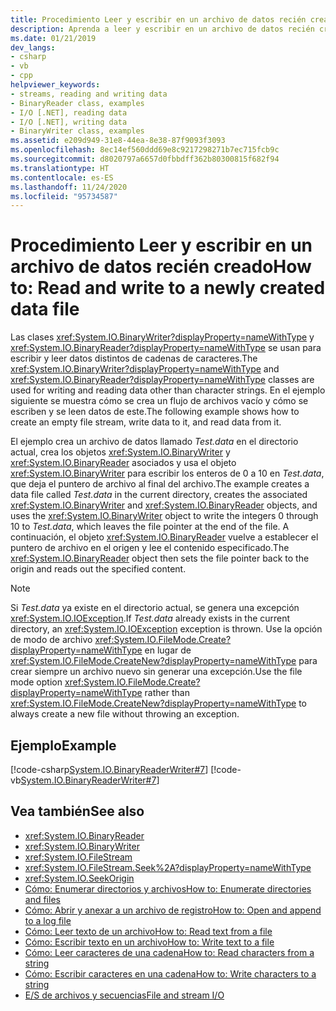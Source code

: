 ```yaml
---
title: Procedimiento Leer y escribir en un archivo de datos recién creado
description: Aprenda a leer y escribir en un archivo de datos recién creado en .NET con las clases System.IO.BinaryReader y System.IO.BinaryWriter.
ms.date: 01/21/2019
dev_langs:
- csharp
- vb
- cpp
helpviewer_keywords:
- streams, reading and writing data
- BinaryReader class, examples
- I/O [.NET], reading data
- I/O [.NET], writing data
- BinaryWriter class, examples
ms.assetid: e209d949-31e8-44ea-8e38-87f9093f3093
ms.openlocfilehash: 8ec14ef560ddd69e8c9217298271b7ec715fcb9c
ms.sourcegitcommit: d8020797a6657d0fbbdff362b80300815f682f94
ms.translationtype: HT
ms.contentlocale: es-ES
ms.lasthandoff: 11/24/2020
ms.locfileid: "95734587"
---
```

# <a name="how-to-read-and-write-to-a-newly-created-data-file"></a><span data-ttu-id="c4762-103">Procedimiento Leer y escribir en un archivo de datos recién creado</span><span class="sxs-lookup"><span data-stu-id="c4762-103">How to: Read and write to a newly created data file</span></span>

<span data-ttu-id="c4762-104">Las clases <xref:System.IO.BinaryWriter?displayProperty=nameWithType> y <xref:System.IO.BinaryReader?displayProperty=nameWithType> se usan para escribir y leer datos distintos de cadenas de caracteres.</span><span class="sxs-lookup"><span data-stu-id="c4762-104">The <xref:System.IO.BinaryWriter?displayProperty=nameWithType> and <xref:System.IO.BinaryReader?displayProperty=nameWithType> classes are used for writing and reading data other than character strings.</span></span> <span data-ttu-id="c4762-105">En el ejemplo siguiente se muestra cómo se crea un flujo de archivos vacío y cómo se escriben y se leen datos de este.</span><span class="sxs-lookup"><span data-stu-id="c4762-105">The following example shows how to create an empty file stream, write data to it, and read data from it.</span></span>

<span data-ttu-id="c4762-106">El ejemplo crea un archivo de datos llamado *Test.data* en el directorio actual, crea los objetos <xref:System.IO.BinaryWriter> y <xref:System.IO.BinaryReader> asociados y usa el objeto <xref:System.IO.BinaryWriter> para escribir los enteros de 0 a 10 en *Test.data*, que deja el puntero de archivo al final del archivo.</span><span class="sxs-lookup"><span data-stu-id="c4762-106">The example creates a data file called *Test.data* in the current directory, creates the associated <xref:System.IO.BinaryWriter> and <xref:System.IO.BinaryReader> objects, and uses the <xref:System.IO.BinaryWriter> object to write the integers 0 through 10 to *Test.data*, which leaves the file pointer at the end of the file.</span></span> <span data-ttu-id="c4762-107">A continuación, el objeto <xref:System.IO.BinaryReader> vuelve a establecer el puntero de archivo en el origen y lee el contenido especificado.</span><span class="sxs-lookup"><span data-stu-id="c4762-107">The <xref:System.IO.BinaryReader> object then sets the file pointer back to the origin and reads out the specified content.</span></span>  
  
> [!NOTE]
> <span data-ttu-id="c4762-108">Si *Test.data* ya existe en el directorio actual, se genera una excepción <xref:System.IO.IOException>.</span><span class="sxs-lookup"><span data-stu-id="c4762-108">If *Test.data* already exists in the current directory, an <xref:System.IO.IOException> exception is thrown.</span></span> <span data-ttu-id="c4762-109">Use la opción de modo de archivo <xref:System.IO.FileMode.Create?displayProperty=nameWithType> en lugar de <xref:System.IO.FileMode.CreateNew?displayProperty=nameWithType> para crear siempre un archivo nuevo sin generar una excepción.</span><span class="sxs-lookup"><span data-stu-id="c4762-109">Use the file mode option <xref:System.IO.FileMode.Create?displayProperty=nameWithType> rather than <xref:System.IO.FileMode.CreateNew?displayProperty=nameWithType> to always create a new file without throwing an exception.</span></span>  
  
## <a name="example"></a><span data-ttu-id="c4762-110">Ejemplo</span><span class="sxs-lookup"><span data-stu-id="c4762-110">Example</span></span>  

 [!code-csharp[System.IO.BinaryReaderWriter#7](../../../samples/snippets/csharp/VS_Snippets_CLR_System/system.IO.BinaryReaderWriter/CS/source6.cs#7)]
 [!code-vb[System.IO.BinaryReaderWriter#7](../../../samples/snippets/visualbasic/VS_Snippets_CLR_System/system.IO.BinaryReaderWriter/VB/source6.vb#7)]  
  
## <a name="see-also"></a><span data-ttu-id="c4762-111">Vea también</span><span class="sxs-lookup"><span data-stu-id="c4762-111">See also</span></span>

- <xref:System.IO.BinaryReader>  
- <xref:System.IO.BinaryWriter>  
- <xref:System.IO.FileStream>  
- <xref:System.IO.FileStream.Seek%2A?displayProperty=nameWithType>  
- <xref:System.IO.SeekOrigin>  
- [<span data-ttu-id="c4762-112">Cómo: Enumerar directorios y archivos</span><span class="sxs-lookup"><span data-stu-id="c4762-112">How to: Enumerate directories and files</span></span>](how-to-enumerate-directories-and-files.md)  
- [<span data-ttu-id="c4762-113">Cómo: Abrir y anexar a un archivo de registro</span><span class="sxs-lookup"><span data-stu-id="c4762-113">How to: Open and append to a log file</span></span>](how-to-open-and-append-to-a-log-file.md)  
- [<span data-ttu-id="c4762-114">Cómo: Leer texto de un archivo</span><span class="sxs-lookup"><span data-stu-id="c4762-114">How to: Read text from a file</span></span>](how-to-read-text-from-a-file.md)  
- [<span data-ttu-id="c4762-115">Cómo: Escribir texto en un archivo</span><span class="sxs-lookup"><span data-stu-id="c4762-115">How to: Write text to a file</span></span>](how-to-write-text-to-a-file.md)  
- [<span data-ttu-id="c4762-116">Cómo: Leer caracteres de una cadena</span><span class="sxs-lookup"><span data-stu-id="c4762-116">How to: Read characters from a string</span></span>](how-to-read-characters-from-a-string.md)  
- [<span data-ttu-id="c4762-117">Cómo: Escribir caracteres en una cadena</span><span class="sxs-lookup"><span data-stu-id="c4762-117">How to: Write characters to a string</span></span>](how-to-write-characters-to-a-string.md)  
- [<span data-ttu-id="c4762-118">E/S de archivos y secuencias</span><span class="sxs-lookup"><span data-stu-id="c4762-118">File and stream I/O</span></span>](index.md)
